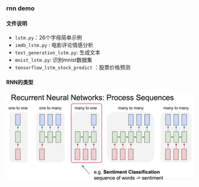 ### rnn demo

#### 文件说明
- `lstm.py`：26个字母简单示例
- `imdb_lstm.py` : 电影评论情感分析
- `text_generation_lstm.py`: 生成文本
- `mnist_lstm.py`: 识别mnist数据集
- `tensorflow_lstm_stock_predict` ：股票价格预测

#### RNN的类型

![image](https://github.com/sisyphusking/daydayup/blob/master/rnn_catagory.jpeg?raw=true)

